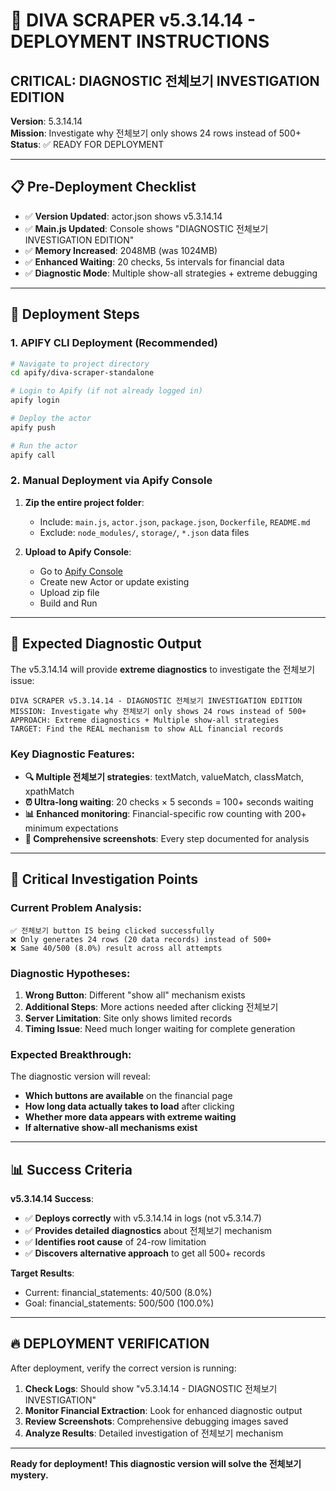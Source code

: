 # 🚀 DIVA SCRAPER v5.3.14.14 - DEPLOYMENT INSTRUCTIONS

## **CRITICAL: DIAGNOSTIC 전체보기 INVESTIGATION EDITION**

**Version**: 5.3.14.14  
**Mission**: Investigate why 전체보기 only shows 24 rows instead of 500+  
**Status**: ✅ READY FOR DEPLOYMENT

---

## **📋 Pre-Deployment Checklist**

- ✅ **Version Updated**: actor.json shows v5.3.14.14
- ✅ **Main.js Updated**: Console shows "DIAGNOSTIC 전체보기 INVESTIGATION EDITION"
- ✅ **Memory Increased**: 2048MB (was 1024MB)
- ✅ **Enhanced Waiting**: 20 checks, 5s intervals for financial data
- ✅ **Diagnostic Mode**: Multiple show-all strategies + extreme debugging

---

## **🔧 Deployment Steps**

### **1. APIFY CLI Deployment (Recommended)**
```bash
# Navigate to project directory
cd apify/diva-scraper-standalone

# Login to Apify (if not already logged in)
apify login

# Deploy the actor
apify push

# Run the actor
apify call
```

### **2. Manual Deployment via Apify Console**
1. **Zip the entire project folder**:
   - Include: `main.js`, `actor.json`, `package.json`, `Dockerfile`, `README.md`
   - Exclude: `node_modules/`, `storage/`, `*.json` data files

2. **Upload to Apify Console**:
   - Go to [Apify Console](https://console.apify.com)
   - Create new Actor or update existing
   - Upload zip file
   - Build and Run

---

## **🎯 Expected Diagnostic Output**

The v5.3.14.14 will provide **extreme diagnostics** to investigate the 전체보기 issue:

```
DIVA SCRAPER v5.3.14.14 - DIAGNOSTIC 전체보기 INVESTIGATION EDITION
MISSION: Investigate why 전체보기 only shows 24 rows instead of 500+
APPROACH: Extreme diagnostics + Multiple show-all strategies
TARGET: Find the REAL mechanism to show ALL financial records
```

### **Key Diagnostic Features**:
- **🔍 Multiple 전체보기 strategies**: textMatch, valueMatch, classMatch, xpathMatch
- **⏰ Ultra-long waiting**: 20 checks × 5 seconds = 100+ seconds waiting
- **📊 Enhanced monitoring**: Financial-specific row counting with 200+ minimum expectations
- **📸 Comprehensive screenshots**: Every step documented for analysis

---

## **🚨 Critical Investigation Points**

### **Current Problem Analysis**:
```
✅ 전체보기 button IS being clicked successfully
❌ Only generates 24 rows (20 data records) instead of 500+
❌ Same 40/500 (8.0%) result across all attempts
```

### **Diagnostic Hypotheses**:
1. **Wrong Button**: Different "show all" mechanism exists
2. **Additional Steps**: More actions needed after clicking 전체보기  
3. **Server Limitation**: Site only shows limited records
4. **Timing Issue**: Need much longer waiting for complete generation

### **Expected Breakthrough**:
The diagnostic version will reveal:
- **Which buttons are available** on the financial page
- **How long data actually takes to load** after clicking
- **Whether more data appears with extreme waiting**
- **If alternative show-all mechanisms exist**

---

## **📊 Success Criteria**

**v5.3.14.14 Success**: 
- ✅ **Deploys correctly** with v5.3.14.14 in logs (not v5.3.14.7)
- ✅ **Provides detailed diagnostics** about 전체보기 mechanism
- ✅ **Identifies root cause** of 24-row limitation
- ✅ **Discovers alternative approach** to get all 500+ records

**Target Results**:
- Current: financial_statements: 40/500 (8.0%)
- Goal: financial_statements: 500/500 (100.0%)

---

## **🔥 DEPLOYMENT VERIFICATION**

After deployment, verify the correct version is running:

1. **Check Logs**: Should show "v5.3.14.14 - DIAGNOSTIC 전체보기 INVESTIGATION"
2. **Monitor Financial Extraction**: Look for enhanced diagnostic output
3. **Review Screenshots**: Comprehensive debugging images saved
4. **Analyze Results**: Detailed investigation of 전체보기 mechanism

---

**Ready for deployment! This diagnostic version will solve the 전체보기 mystery.** 